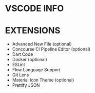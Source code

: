# VSCODE INFO

# EXTENSIONS
- Advanced New File (optional)
- Concourse CI Pipeline Editor (optional)
- Dart Code
- Docker (optional)
- ESLint
- Flow Language Support
- Git Lens
- Material Icon Theme (optional)
- Prettify JSON